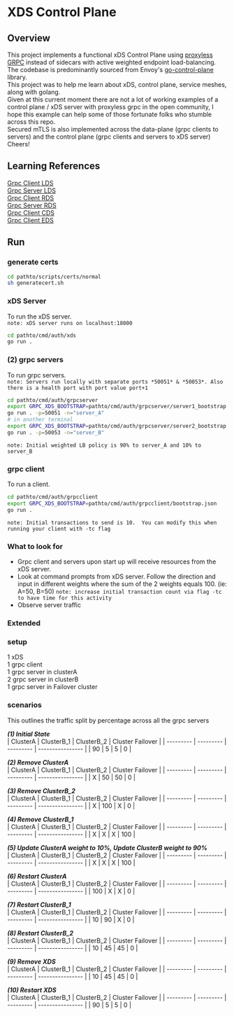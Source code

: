 # XDS Control Plane

## Overview 
This project implements a functional xDS Control Plane using [proxyless GRPC](https://grpc.github.io/grpc/core/md_doc_grpc_xds_features.html) instead of sidecars with active weighted endpoint load-balancing.  
The codebase is predominantly sourced from Envoy's [go-control-plane](https://github.com/envoyproxy/go-control-plane/tree/main) library.  
This project was to help me learn about xDS, control plane, service meshes, along with golang.  
Given at this current moment there are not a lot of working examples of a control plane / xDS server with proxyless grpc in the open community, I hope this example can help some of those fortunate folks who stumble across this repo.  
Secured mTLS is also implemented across the data-plane (grpc clients to servers) and the control plane (grpc clients and servers to xDS server)  
Cheers!  

## Learning References
[Grpc Client LDS](/cmd/echo/xds/LEARNING_README/LDS_README/Client_LDS_README.md)  
[Grpc Server LDS](/cmd/echo/xds/LEARNING_README/LDS_README/Server_LDS_README.md)  
[Grpc Client RDS](/cmd/echo/xds/LEARNING_README/RDS_README/Client_RDS_README.md)  
[Grpc Server RDS](/cmd/echo/xds/LEARNING_README/RDS_README/Server_RDS_README.md)  
[Grpc Client CDS](/cmd/echo/xds/LEARNING_README/CDS_README/Client_CDS_README.md)  
[Grpc Client EDS](/cmd/echo/xds/LEARNING_README/EDS_README/Client_EDS_README.md)  


## Run
### generate certs
```sh
cd pathto/scripts/certs/normal
sh generatecert.sh
```

### xDS Server
To run the xDS server.  
`note: xDS server runs on localhost:18000`
```sh
cd pathto/cmd/auth/xds
go run .
```

### (2) grpc servers 
To run grpc servers.  
`note: Servers run locally with separate ports *50051* & *50053*. Also there is a health port with port value port+1`
```sh
cd pathto/cmd/auth/grpcserver
export GRPC_XDS_BOOTSTRAP=pathto/cmd/auth/grpcserver/server1_bootstrap.json
go run . -p=50051 -n="server_A"
# in another terminal 
export GRPC_XDS_BOOTSTRAP=pathto/cmd/auth/grpcserver/server2_bootstrap.json
go run . -p=50053 -n="server_B"
```
`note: Initial weighted LB policy is 90% to server_A and 10% to server_B`

### grpc client
To run a client.
```sh
cd pathto/cmd/auth/grpcclient
export GRPC_XDS_BOOTSTRAP=pathto/cmd/auth/grpcclient/bootstrap.json
go run .
```
`note: Initial transactions to send is 10.  You can modify this when running your client with -tc flag`

### What to look for
- Grpc client and servers upon start up will receive resources from the xDS server.
- Look at command prompts from xDS server. Follow the direction and input in different weights where 
  the sum of the 2 weights equals 100. (ie: A=50, B=50)
  `note: increase initial transaction count via flag -tc to have time for this activity`
- Observe server traffic

### Extended  
### setup  
1 xDS  
1 grpc client  
1 grpc server in clusterA  
2 grpc server in clusterB  
1 grpc server in Failover cluster  
  
### scenarios
This outlines the traffic split by percentage across all the grpc servers   
  
***(1) Initial State***  
|  ClusterA   |  ClusterB_1 |  ClusterB_2 |  Cluster Failover  |
|  ---------  |  ---------  |  ---------  |  ----------------  |
|  90         |  5          |  5          |  0                 |

***(2) Remove ClusterA***  
|  ClusterA   |  ClusterB_1 |  ClusterB_2 |  Cluster Failover  |
|  ---------  |  ---------  |  ---------  |  ----------------  |
|  X          |  50         |  50         |  0                 |

***(3) Remove ClusterB_2***  
|  ClusterA   |  ClusterB_1 |  ClusterB_2 |  Cluster Failover  |
|  ---------  |  ---------  |  ---------  |  ----------------  |
|  X          |  100        |  X          |  0                 |

***(4) Remove ClusterB_1***  
|  ClusterA   |  ClusterB_1 |  ClusterB_2 |  Cluster Failover  |
|  ---------  |  ---------  |  ---------  |  ----------------  |
|  X          |  X          |  X          |  100               |

***(5) Update ClusterA weight to 10%, Update ClusterB weight to 90%***  
|  ClusterA   |  ClusterB_1 |  ClusterB_2 |  Cluster Failover  |
|  ---------  |  ---------  |  ---------  |  ----------------  |
|  X          |  X          |  X          |  100               |

***(6) Restart ClusterA***  
|  ClusterA   |  ClusterB_1 |  ClusterB_2 |  Cluster Failover  |
|  ---------  |  ---------  |  ---------  |  ----------------  |
|  100        |  X          |  X          |  0                 |

***(7) Restart ClusterB_1***  
|  ClusterA   |  ClusterB_1 |  ClusterB_2 |  Cluster Failover  |
|  ---------  |  ---------  |  ---------  |  ----------------  |
|  10         |  90         |  X          |  0               |

***(8) Restart ClusterB_2***  
|  ClusterA   |  ClusterB_1 |  ClusterB_2 |  Cluster Failover  |
|  ---------  |  ---------  |  ---------  |  ----------------  |
|  10         |  45         |  45         |  0                 |

***(9) Remove XDS***  
|  ClusterA   |  ClusterB_1 |  ClusterB_2 |  Cluster Failover  |
|  ---------  |  ---------  |  ---------  |  ----------------  |
|  10          |  45        |  45         |  0                |

***(10) Restart XDS***  
|  ClusterA   |  ClusterB_1 |  ClusterB_2 |  Cluster Failover  |
|  ---------  |  ---------  |  ---------  |  ----------------  |
|  90         |  5          |  5          |  0                 |